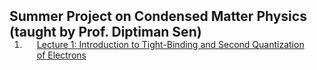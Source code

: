 <h2 id="publications" style="margin: 2px 0px -15px;">Summer Project on Condensed Matter Physics (taught by Prof. Diptiman Sen)</h2>

<div class="publications">
<ol class="bibliography">

<li>
<div class="pub-row">

  <div class="col-sm-9" style="position: relative;padding-right: 15px;padding-left: 20px;">
    <div class="title"><a href="[https://arxiv.org/pdf/2002.10211.pdf](https://github.com/phannyd/phannyd.github.io/blob/main/_content/CMP_Project_Lect_01.pdf)">Lecture 1: Introduction to Tight-Binding and Second Quantization of Electrons</a></div>
  </div>
</div>
</li>
  
<br>

</ol>
</div>
